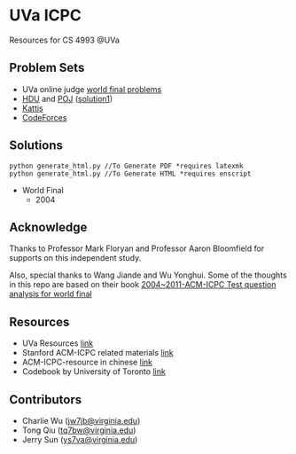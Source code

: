 # UVa ICPC
Resources for CS 4993 @UVa

Problem Sets
------------
- UVa online judge [world final problems](https://uva.onlinejudge.org/index.php?option=com_onlinejudge&Itemid=8&category=45)
- [HDU](http://acm.hdu.edu.cn/) and [POJ](http://poj.org) ([solution1](https://github.com/EnigmaHuang/ACM-ICPC-Algorithm))
- [Kattis](https://open.kattis.com) 
- [CodeForces](http://codeforces.com)

Solutions
---------
~~~~
python generate_html.py //To Generate PDF *requires latexmk
python generate_html.py //To Generate HTML *requires enscript
~~~~


- World Final
  - 2004 

Acknowledge
---------
Thanks to Professor Mark Floryan and Professor Aaron Bloomfield for supports on this independent study.

Also, special thanks to Wang Jiande and Wu Yonghui. Some of the thoughts in this repo are based on their book [2004~2011-ACM-ICPC Test question analysis for world final](https://www.amazon.com/2004~2011-ACM-ICPC-question-analysis-world-Chinese/dp/7111390946/ref=sr_1_1?s=books&ie=UTF8&qid=1486755194&sr=1-1&keywords=9787111390947)

Resources
---------
- UVa Resources [link](http://plato.cs.virginia.edu/~asb2t/icpc/)
- Stanford ACM-ICPC related materials [link](https://github.com/jaehyunp/stanfordacm)
- ACM-ICPC-resource in chinese  [link](https://github.com/morris821028/ACM-ICPC-resource)
- Codebook by University of Toronto  [link](https://github.com/t3nsor/codebook)

Contributors
---------
- Charlie Wu ([jw7jb@virginia.edu](mailto:jw7jb@virginia.edu))
- Tong Qiu ([tq7bw@virginia.edu](mailto:tq7bw@virginia.edu))
- Jerry Sun ([ys7va@virginia.edu](mailto:ys7va@virginia.edu))

